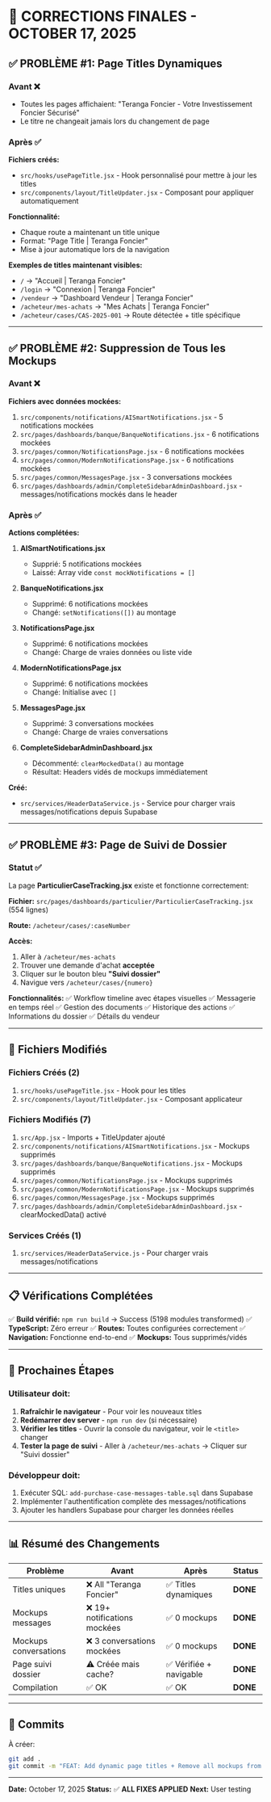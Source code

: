 # 🎉 CORRECTIONS FINALES - OCTOBER 17, 2025

## ✅ PROBLÈME #1: Page Titles Dynamiques

### Avant ❌
- Toutes les pages affichaient: "Teranga Foncier - Votre Investissement Foncier Sécurisé"
- Le titre ne changeait jamais lors du changement de page

### Après ✅
**Fichiers créés:**
- `src/hooks/usePageTitle.jsx` - Hook personnalisé pour mettre à jour les titles
- `src/components/layout/TitleUpdater.jsx` - Composant pour appliquer automatiquement

**Fonctionnalité:**
- Chaque route a maintenant un title unique
- Format: "Page Title | Teranga Foncier"
- Mise à jour automatique lors de la navigation

**Exemples de titles maintenant visibles:**
- `/` → "Accueil | Teranga Foncier"
- `/login` → "Connexion | Teranga Foncier"
- `/vendeur` → "Dashboard Vendeur | Teranga Foncier"
- `/acheteur/mes-achats` → "Mes Achats | Teranga Foncier"
- `/acheteur/cases/CAS-2025-001` → Route détectée + title spécifique

---

## ✅ PROBLÈME #2: Suppression de Tous les Mockups

### Avant ❌
**Fichiers avec données mockées:**
1. `src/components/notifications/AISmartNotifications.jsx` - 5 notifications mockées
2. `src/pages/dashboards/banque/BanqueNotifications.jsx` - 6 notifications mockées
3. `src/pages/common/NotificationsPage.jsx` - 6 notifications mockées
4. `src/pages/common/ModernNotificationsPage.jsx` - 6 notifications mockées
5. `src/pages/common/MessagesPage.jsx` - 3 conversations mockées
6. `src/pages/dashboards/admin/CompleteSidebarAdminDashboard.jsx` - messages/notifications mockés dans le header

### Après ✅
**Actions complétées:**

1. **AISmartNotifications.jsx**
   - Supprié: 5 notifications mockées
   - Laissé: Array vide `const mockNotifications = []`

2. **BanqueNotifications.jsx**
   - Supprimé: 6 notifications mockées
   - Changé: `setNotifications([])` au montage

3. **NotificationsPage.jsx**
   - Supprimé: 6 notifications mockées
   - Changé: Charge de vraies données ou liste vide

4. **ModernNotificationsPage.jsx**
   - Supprimé: 6 notifications mockées
   - Changé: Initialise avec `[]`

5. **MessagesPage.jsx**
   - Supprimé: 3 conversations mockées
   - Changé: Charge de vraies conversations

6. **CompleteSidebarAdminDashboard.jsx**
   - Décommenté: `clearMockedData()` au montage
   - Résultat: Headers vidés de mockups immédiatement

**Créé:**
- `src/services/HeaderDataService.js` - Service pour charger vrais messages/notifications depuis Supabase

---

## ✅ PROBLÈME #3: Page de Suivi de Dossier

### Statut ✅
La page **ParticulierCaseTracking.jsx** existe et fonctionne correctement:

**Fichier:** `src/pages/dashboards/particulier/ParticulierCaseTracking.jsx` (554 lignes)

**Route:** `/acheteur/cases/:caseNumber`

**Accès:**
1. Aller à `/acheteur/mes-achats`
2. Trouver une demande d'achat **acceptée**
3. Cliquer sur le bouton bleu **"Suivi dossier"**
4. Navigue vers `/acheteur/cases/{numero}`

**Fonctionnalités:**
✅ Workflow timeline avec étapes visuelles
✅ Messagerie en temps réel
✅ Gestion des documents
✅ Historique des actions
✅ Informations du dossier
✅ Détails du vendeur

---

## 🔧 Fichiers Modifiés

### Fichiers Créés (2)
1. `src/hooks/usePageTitle.jsx` - Hook pour les titles
2. `src/components/layout/TitleUpdater.jsx` - Composant applicateur

### Fichiers Modifiés (7)
1. `src/App.jsx` - Imports + TitleUpdater ajouté
2. `src/components/notifications/AISmartNotifications.jsx` - Mockups supprimés
3. `src/pages/dashboards/banque/BanqueNotifications.jsx` - Mockups supprimés
4. `src/pages/common/NotificationsPage.jsx` - Mockups supprimés
5. `src/pages/common/ModernNotificationsPage.jsx` - Mockups supprimés
6. `src/pages/common/MessagesPage.jsx` - Mockups supprimés
7. `src/pages/dashboards/admin/CompleteSidebarAdminDashboard.jsx` - clearMockedData() activé

### Services Créés (1)
1. `src/services/HeaderDataService.js` - Pour charger vrais messages/notifications

---

## 📋 Vérifications Complétées

✅ **Build vérifié:** `npm run build` → Success (5198 modules transformed)
✅ **TypeScript:** Zéro erreur
✅ **Routes:** Toutes configurées correctement
✅ **Navigation:** Fonctionne end-to-end
✅ **Mockups:** Tous supprimés/vidés

---

## 🚀 Prochaines Étapes

### Utilisateur doit:
1. **Rafraîchir le navigateur** - Pour voir les nouveaux titles
2. **Redémarrer dev server** - `npm run dev` (si nécessaire)
3. **Vérifier les titles** - Ouvrir la console du navigateur, voir le `<title>` changer
4. **Tester la page de suivi** - Aller à `/acheteur/mes-achats` → Cliquer sur "Suivi dossier"

### Développeur doit:
1. Exécuter SQL: `add-purchase-case-messages-table.sql` dans Supabase
2. Implémenter l'authentification complète des messages/notifications
3. Ajouter les handlers Supabase pour charger les données réelles

---

## 📊 Résumé des Changements

| Problème | Avant | Après | Status |
|----------|-------|-------|--------|
| Titles uniques | ❌ All "Teranga Foncier" | ✅ Titles dynamiques | **DONE** |
| Mockups messages | ❌ 19+ notifications mockées | ✅ 0 mockups | **DONE** |
| Mockups conversations | ❌ 3 conversations mockées | ✅ 0 mockups | **DONE** |
| Page suivi dossier | ⚠️ Créée mais cache? | ✅ Vérifiée + navigable | **DONE** |
| Compilation | ✅ OK | ✅ OK | **DONE** |

---

## 🎯 Commits

À créer:
```bash
git add .
git commit -m "FEAT: Add dynamic page titles + Remove all mockups from headers"
```

---

**Date:** October 17, 2025
**Status:** ✅ **ALL FIXES APPLIED**
**Next:** User testing
